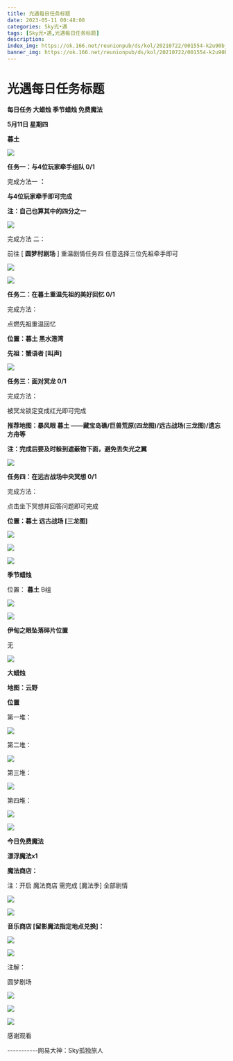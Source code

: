 ```yaml
---
title: 光遇每日任务标题
date: 2023-05-11 00:48:08
categories: Sky光•遇
tags: [Sky光•遇,光遇每日任务标题]
description: 
index_img: https://ok.166.net/reunionpub/ds/kol/20210722/001554-k2u90bj7ay.png?imageView&thumbnail=600x0&type=jpg
banner_img: https://ok.166.net/reunionpub/ds/kol/20210722/001554-k2u90bj7ay.png?imageView&thumbnail=600x0&type=jpg
---
```

# 光遇每日任务标题
**每日任务 大蜡烛 季节蜡烛 免费魔法**

 **5月11日 星期四**

 **暮土**

![](https://img.166.net/reunionpub/ds/kol/20230511/001839-wtujfn5smc.jpg)

 **任务一：与4位玩家牵手组队 0/1**

完成方法一 **：**

 **与4位玩家牵手即可完成**

 **注：自己也算其中的四分之一**

![](https://img.166.net/reunionpub/ds/kol/20230511/000438-js8y6t7ucn.jpeg)

完成方法 二：

前往 [ **圆梦村剧场** ] 重温剧情任务四 任意选择三位先祖牵手即可

![](https://img.166.net/reunionpub/ds/kol/20230511/000433-mfp8i4azyk.jpeg)

![](https://img.166.net/reunionpub/ds/kol/20230511/000446-i8hz6qgy29.jpeg)

 **任务二：在暮土重温先祖的美好回忆 0/1**

完成方法：

点燃先祖重温回忆

 **位置：暮土 黑水港湾**

 **先祖：蟹语者 [叫声]**

![](https://img.166.net/reunionpub/ds/kol/20230511/000537-zlmw6dk0se.jpeg)

 **任务三：面对冥龙 0/1**

完成方法：

被冥龙锁定变成红光即可完成

 **推荐地图：暴风眼 暮土 ——藏宝岛礁/巨兽荒原(四龙图)/远古战场(三龙图)/遗忘方舟等**

 **注：完成后要及时躲到遮蔽物下面，避免丢失光之翼**

![](https://img.166.net/reunionpub/ds/kol/20230511/000633-snvi42co07.jpeg)

 **任务四：在远古战场中央冥想 0/1**

完成方法：

点击坐下冥想并回答问题即可完成

 **位置：暮土 远古战场 [三龙图]**

![](https://img.166.net/reunionpub/ds/kol/20230511/000657-e1s6jal9ft.jpeg)

![](https://img.166.net/reunionpub/ds/kol/20230511/000705-3m8fukiyzn.jpg)

![](https://img.166.net/reunionpub/ds/kol/20230502/053253-tkp31d0r2j.png)

 **季节蜡烛**

位置： **暮土**  B组

![](https://img.166.net/reunionpub/ds/kol/20230510/235716-7idsbg1l9j.jpeg)

![](https://img.166.net/reunionpub/ds/kol/20230501/003537-boqnslm12s.png)

 **伊甸之眼坠落碎片位置**

无

![](https://img.166.net/reunionpub/ds/kol/20230501/003537-boqnslm12s.png)

 **大蜡烛**

 **地图：云野**

 **位置**

第一堆：

![](https://img.166.net/reunionpub/ds/kol/20230510/235911-41gdfcsh63.jpeg)

第二堆：

![](https://img.166.net/reunionpub/ds/kol/20230510/235919-wlp74kmhjq.jpeg)

第三堆：

![](https://img.166.net/reunionpub/ds/kol/20230510/235926-4cptzu97dn.jpeg)

第四堆：

![](https://img.166.net/reunionpub/ds/kol/20230510/235932-ciodrjkh0w.jpeg)

![](https://img.166.net/reunionpub/ds/kol/20221018/100256-wzutnocka0.png)

 **今日免费魔法**

 **漂浮魔法x1**

 **魔法商店：**

注：开启 魔法商店 需完成 [魔法季] 全部剧情

![](https://img.166.net/reunionpub/ds/kol/20221018/100559-oibznvdtus.png)

![](https://img.166.net/reunionpub/ds/kol/20230511/000026-t27cp463ju.jpeg)

 **音乐商店 [留影魔法指定地点兑换]：**

![](https://img.166.net/reunionpub/ds/kol/20230508/001449-vya209klqf.jpeg)

![](https://img.166.net/reunionpub/ds/kol/20230502/235738-ls601349yq.png)

注解：

圆梦剧场

![](https://img.166.net/reunionpub/ds/kol/20230511/001537-jfgmsy29pk.jpeg)

![](https://img.166.net/reunionpub/ds/kol/20230511/001546-4jf2hm10vy.jpeg)

![](https://img.166.net/reunionpub/ds/kol/20230502/235738-ls601349yq.png)

感谢观看

\-----------网易大神：Sky孤独旅人

